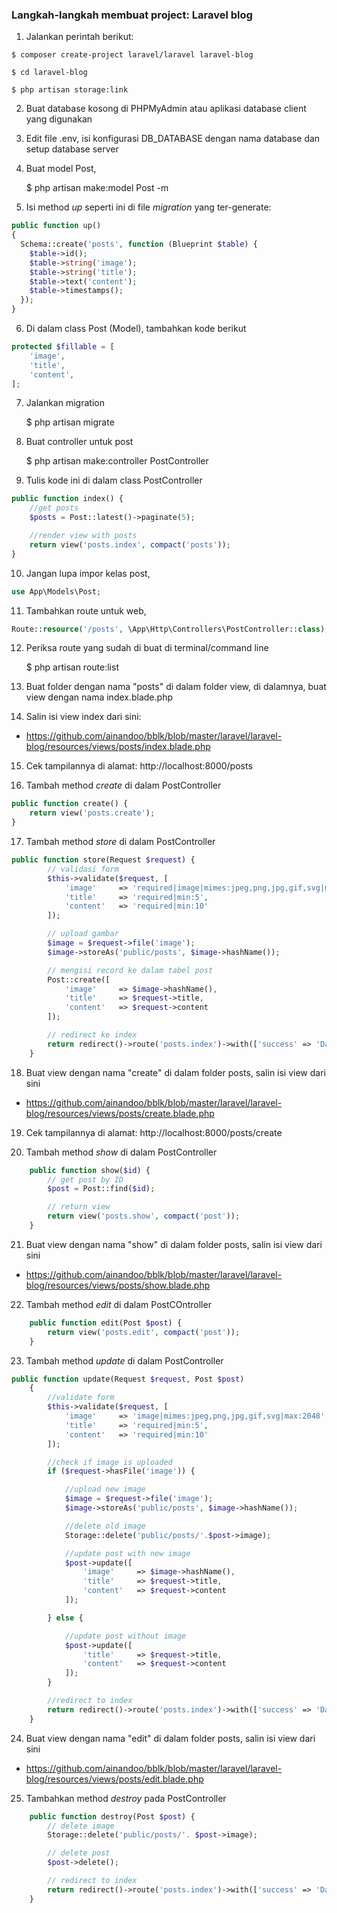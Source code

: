 ### Langkah-langkah membuat project: Laravel blog

1. Jalankan perintah berikut:

```console
$ composer create-project laravel/laravel laravel-blog

$ cd laravel-blog

$ php artisan storage:link
```

2. Buat database kosong di PHPMyAdmin atau aplikasi database client yang digunakan

3. Edit file .env, isi konfigurasi DB_DATABASE dengan nama database dan setup database server

4. Buat model Post,

    $ php artisan make:model Post -m

5. Isi method *up* seperti ini di file _migration_ yang ter-generate:
```php
public function up()
{
  Schema::create('posts', function (Blueprint $table) {
    $table->id();
    $table->string('image');
    $table->string('title');
    $table->text('content');
    $table->timestamps();
  });
}
```
6. Di dalam class Post (Model), tambahkan kode berikut
```php
protected $fillable = [
    'image',
    'title',
    'content',
];
```
7. Jalankan migration

    $ php artisan migrate

8. Buat controller untuk post

    $ php artisan make:controller PostController

9. Tulis kode ini di dalam class PostController
```php
public function index() {
    //get posts
    $posts = Post::latest()->paginate(5);

    //render view with posts
    return view('posts.index', compact('posts'));
}
```
10. Jangan lupa impor kelas post,
```php
use App\Models\Post;
```
11. Tambahkan route untuk web,
```php
Route::resource('/posts', \App\Http\Controllers\PostController::class);
```
12. Periksa route yang sudah di buat di terminal/command line

    $ php artisan route:list

13. Buat folder dengan nama "posts" di dalam folder view, di dalamnya, buat view dengan nama index.blade.php

14. Salin isi view index dari sini: 

- https://github.com/ainandoo/bblk/blob/master/laravel/laravel-blog/resources/views/posts/index.blade.php

15. Cek tampilannya di alamat: http://localhost:8000/posts

16. Tambah method _create_ di dalam PostController
```php
public function create() {
    return view('posts.create');
}
```
17. Tambah method _store_ di dalam PostController
```php
public function store(Request $request) {
        // validasi form
        $this->validate($request, [
            'image'     => 'required|image|mimes:jpeg,png,jpg,gif,svg|max:2048',
            'title'     => 'required|min:5',
            'content'   => 'required|min:10'
        ]);

        // upload gambar
        $image = $request->file('image');
        $image->storeAs('public/posts', $image->hashName());

        // mengisi record ke dalam tabel post
        Post::create([
            'image'     => $image->hashName(),
            'title'     => $request->title,
            'content'   => $request->content
        ]);

        // redirect ke index
        return redirect()->route('posts.index')->with(['success' => 'Data Berhasil Disimpan!']);
    }
```
18. Buat view dengan nama "create" di dalam folder posts, salin isi view dari sini
- https://github.com/ainandoo/bblk/blob/master/laravel/laravel-blog/resources/views/posts/create.blade.php

19. Cek tampilannya di alamat: http://localhost:8000/posts/create

20. Tambah method _show_ di dalam PostController
```php
    public function show($id) {
        // get post by ID
        $post = Post::find($id);

        // return view
        return view('posts.show', compact('post'));
    }
```

21. Buat view dengan nama "show" di dalam folder posts, salin isi view dari sini
- https://github.com/ainandoo/bblk/blob/master/laravel/laravel-blog/resources/views/posts/show.blade.php

22. Tambah method _edit_ di dalam PostCOntroller
```php
    public function edit(Post $post) {
        return view('posts.edit', compact('post'));
    }
```
23. Tambah method _update_ di dalam PostController
```php
public function update(Request $request, Post $post)
    {
        //validate form
        $this->validate($request, [
            'image'     => 'image|mimes:jpeg,png,jpg,gif,svg|max:2048',
            'title'     => 'required|min:5',
            'content'   => 'required|min:10'
        ]);

        //check if image is uploaded
        if ($request->hasFile('image')) {

            //upload new image
            $image = $request->file('image');
            $image->storeAs('public/posts', $image->hashName());

            //delete old image
            Storage::delete('public/posts/'.$post->image);

            //update post with new image
            $post->update([
                'image'     => $image->hashName(),
                'title'     => $request->title,
                'content'   => $request->content
            ]);

        } else {

            //update post without image
            $post->update([
                'title'     => $request->title,
                'content'   => $request->content
            ]);
        }

        //redirect to index
        return redirect()->route('posts.index')->with(['success' => 'Data Berhasil Diubah!']);
    }
```
24. Buat view dengan nama "edit" di dalam folder posts, salin isi view dari sini
- https://github.com/ainandoo/bblk/blob/master/laravel/laravel-blog/resources/views/posts/edit.blade.php

25. Tambahkan method _destroy_ pada PostController
```php
    public function destroy(Post $post) {
        // delete image
        Storage::delete('public/posts/'. $post->image);

        // delete post
        $post->delete();

        // redirect to index
        return redirect()->route('posts.index')->with(['success' => 'Data Berhasil Dihapus!']);
    }
```

